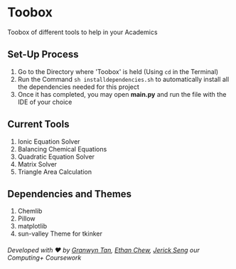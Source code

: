 # Toobox
Toobox of different tools to help in your Academics

## Set-Up Process
1. Go to the Directory where 'Toobox' is held (Using ```cd``` in the Terminal)
2. Run the Command ```sh installdependencies.sh``` to automatically install all the dependencies needed for this project
3. Once it has completed, you may open **main.py** and run the file with the IDE of your choice

## Current Tools
1. Ionic Equation Solver
2. Balancing Chemical Equations
3. Quadratic Equation Solver
4. Matrix Solver
5. Triangle Area Calculation

## Dependencies and Themes
1. Chemlib
2. Pillow
3. matplotlib
4. sun-valley Theme for tkinker

###### Developed with ❤️ by [Granwyn Tan](https://granwyntan.github.io), [Ethan Chew](https://www.ethanchew.com), [Jerick Seng](https://jer123se12.github.io) our Computing+ Coursework
